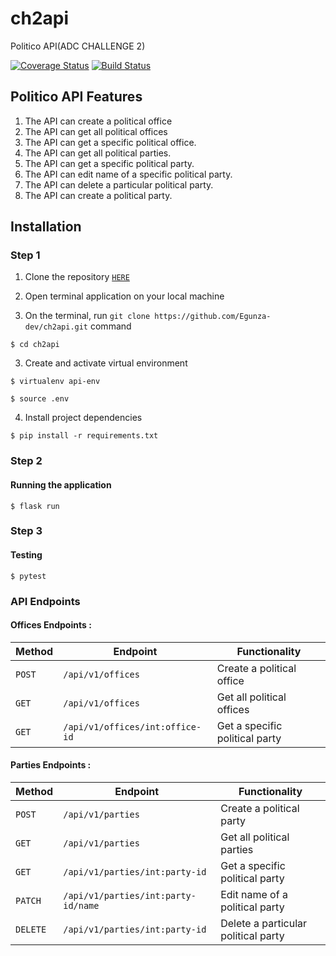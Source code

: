 # ch2api
Politico API(ADC CHALLENGE 2)

[![Coverage Status](https://coveralls.io/repos/github/Egunza-dev/ch2api/badge.svg?branch=develop)](https://coveralls.io/github/Egunza-dev/ch2api?branch=develop)
[![Build Status](https://travis-ci.com/Egunza-dev/ch2api.svg?branch=develop)](https://travis-ci.com/Egunza-dev/ch2api)

## Politico API Features


1. The API can create a political office
2. The API can get all political offices
3. The API can get a specific political office.
4. The API can get all political parties.
5. The API can get a specific political party.
6. The API can edit name of a specific political party.
7. The API can delete a particular political party.
8. The API can create a political party.

## Installation

### Step 1

1. Clone the repository [```HERE```](https://github.com/Egunza-dev/ch2api.git)

2. Open terminal application on your local machine

3. On the terminal, run ``` git clone https://github.com/Egunza-dev/ch2api.git ``` command

```$ cd ch2api```

3. Create and activate virtual environment

```$ virtualenv api-env```

```$ source .env```

4. Install project dependencies 

```$ pip install -r requirements.txt```


### Step 2

#### Running the application

```$ flask run```

### Step 3

#### Testing

```$ pytest ```


### API Endpoints
#### Offices Endpoints : 

Method | Endpoint | Functionality
--- | --- | ---
```POST``` | ```/api/v1/offices``` | Create a political office
```GET``` | ```/api/v1/offices``` | Get all political offices
```GET``` | ```/api/v1/offices/int:office-id``` | Get a specific political party


#### Parties Endpoints : 

Method | Endpoint | Functionality
--- | --- | ---
```POST``` | ```/api/v1/parties``` | Create a political party
```GET``` | ```/api/v1/parties``` | Get all political parties
```GET ```| ```/api/v1/parties/int:party-id``` | Get a specific political party
```PATCH``` | ```/api/v1/parties/int:party-id/name``` | Edit name of a political party
```DELETE``` | ```/api/v1/parties/int:party-id``` | Delete a particular political party





